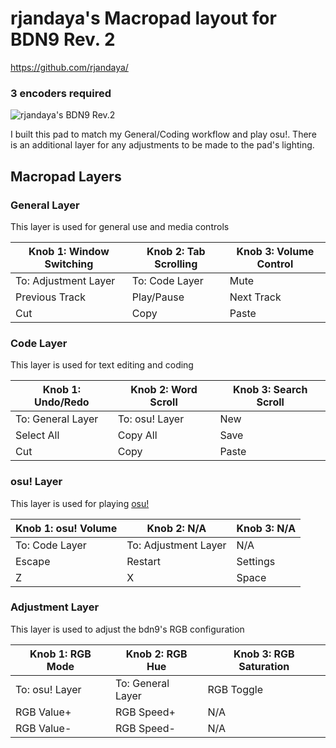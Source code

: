 # rjandaya's Macropad layout for BDN9 Rev. 2
https://github.com/rjandaya/
### 3 encoders required

![rjandaya's BDN9 Rev.2](https://i.imgur.com/2fIGPTx.jpg)

I built this pad to match my General/Coding workflow and play osu!. There is an additional layer for any adjustments to be made to the pad's lighting.

## Macropad Layers

### General Layer
This layer is used for general use and media controls

| Knob 1: Window Switching | Knob 2: Tab Scrolling | Knob 3: Volume Control |
| --- | --- | --- |
| To: Adjustment Layer | To: Code Layer | Mute |
| Previous Track | Play/Pause | Next Track |
| Cut | Copy | Paste |

### Code Layer
This layer is used for text editing and coding

| Knob 1: Undo/Redo | Knob 2: Word Scroll | Knob 3: Search Scroll |
| --- | --- | --- |
| To: General Layer | To: osu! Layer | New |
| Select All | Copy All | Save |
| Cut | Copy | Paste |

### osu! Layer
This layer is used for playing [osu!](https://osu.ppy.sh)

| Knob 1: osu! Volume | Knob 2: N/A | Knob 3: N/A |
| --- | --- | --- |
| To: Code Layer | To: Adjustment Layer | N/A |
| Escape | Restart | Settings |
| Z | X | Space |

### Adjustment Layer
This layer is used to adjust the bdn9's RGB configuration

| Knob 1: RGB Mode | Knob 2: RGB Hue | Knob 3: RGB Saturation |
| --- | --- | --- |
| To: osu! Layer | To: General Layer | RGB Toggle |
| RGB Value+ | RGB Speed+ | N/A |
| RGB Value- | RGB Speed- | N/A |